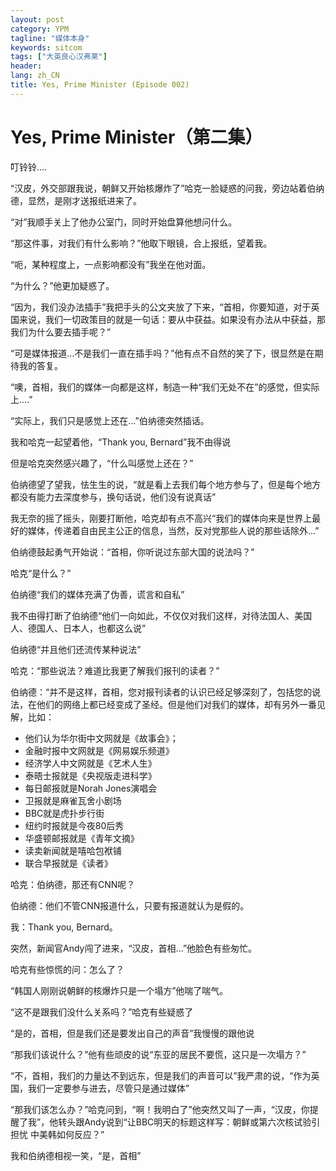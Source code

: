 ```yaml
---
layout: post
category: YPM 
tagline: "媒体本身"
keywords: sitcom
tags: ["大英良心汉弗莱"]
header:
lang: zh_CN 
title: Yes, Prime Minister (Episode 002)
---
```


# Yes, Prime Minister（第二集）

叮铃铃....

“汉皮，外交部跟我说，朝鲜又开始核爆炸了”哈克一脸疑惑的问我，旁边站着伯纳德，显然，是刚才送报纸进来了。

“对”我顺手关上了他办公室门，同时开始盘算他想问什么。

“那这件事，对我们有什么影响？”他取下眼镜，合上报纸，望着我。

“呃，某种程度上，一点影响都没有”我坐在他对面。

“为什么？”他更加疑惑了。

“因为，我们没办法插手”我把手头的公文夹放了下来，“首相，你要知道，对于英国来说，我们一切政策目的就是一句话：要从中获益。如果没有办法从中获益，那我们为什么要去插手呢？”

“可是媒体报道...不是我们一直在插手吗？”他有点不自然的笑了下，很显然是在期待我的答复。

“噢，首相，我们的媒体一向都是这样，制造一种“我们无处不在”的感觉，但实际上....”

“实际上，我们只是感觉上还在...”伯纳德突然插话。

我和哈克一起望着他，“Thank you, Bernard”我不由得说

但是哈克突然感兴趣了，“什么叫感觉上还在？”

伯纳德望了望我，怯生生的说，“就是看上去我们每个地方参与了，但是每个地方都没有能力去深度参与，换句话说，他们没有说真话”

我无奈的摇了摇头，刚要打断他，哈克却有点不高兴“我们的媒体向来是世界上最好的媒体，传递着自由民主公正的信息，当然，反对党那些人说的那些话除外...”

伯纳德鼓起勇气开始说：“首相，你听说过东部大国的说法吗？”

哈克“是什么？”

伯纳德“我们的媒体充满了伪善，谎言和自私”

我不由得打断了伯纳德“他们一向如此，不仅仅对我们这样，对待法国人、美国人、德国人、日本人，也都这么说”

伯纳德“并且他们还流传某种说法”

哈克：“那些说法？难道比我更了解我们报刊的读者？”

伯纳德：“并不是这样，首相，您对报刊读者的认识已经足够深刻了，包括您的说法，在他们的网络上都已经变成了圣经。但是他们对我们的媒体，却有另外一番见解，比如：

- 他们认为华尔街中文网就是《故事会》；
- 金融时报中文网就是《网易娱乐频道》
- 经济学人中文网就是《艺术人生》
- 泰晤士报就是《央视版走进科学》
- 每日邮报就是Norah Jones演唱会
- 卫报就是麻雀瓦舍小剧场
- BBC就是虎扑步行街
- 纽约时报就是今夜80后秀
- 华盛顿邮报就是《青年文摘》
- 读卖新闻就是嘻哈包袱铺
- 联合早报就是《读者》

哈克：伯纳德，那还有CNN呢？

伯纳德：他们不管CNN报道什么，只要有报道就认为是假的。

我：Thank you, Bernard。

突然，新闻官Andy闯了进来，“汉皮，首相...”他脸色有些匆忙。

哈克有些惊慌的问：怎么了？

“韩国人刚刚说朝鲜的核爆炸只是一个塌方”他喘了喘气。

“这不是跟我们没什么关系吗？”哈克有些疑惑了

“是的，首相，但是我们还是要发出自己的声音”我慢慢的跟他说

“那我们该说什么？”他有些顽皮的说“东亚的居民不要慌，这只是一次塌方？”

“不，首相，我们的力量达不到远东，但是我们的声音可以”我严肃的说，“作为英国，我们一定要参与进去，尽管只是通过媒体”

“那我们该怎么办？”哈克问到，“啊！我明白了”他突然又叫了一声，“汉皮，你提醒了我”，他转头跟Andy说到“让BBC明天的标题这样写：朝鲜或第六次核试验引担忧 中美韩如何反应？”

我和伯纳德相视一笑，“是，首相”


